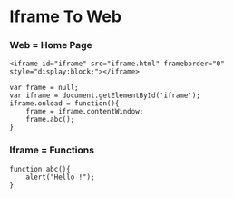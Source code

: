 # Iframe To Web
### Web = Home Page
```
<iframe id="iframe" src="iframe.html" frameborder="0" style="display:block;"></iframe>
```
```
var frame = null;
var iframe = document.getElementById('iframe');
iframe.onload = function(){
	frame = iframe.contentWindow;
	frame.abc();
}
```
### Iframe = Functions
```
function abc(){
	alert("Hello !");
}
```

